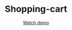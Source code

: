 <h1 align="center">Shopping-cart</h1>
<p align="center"><a href="https://zhibul-alexander.github.io/Shopping-cart/">Watch demo</a></p>
